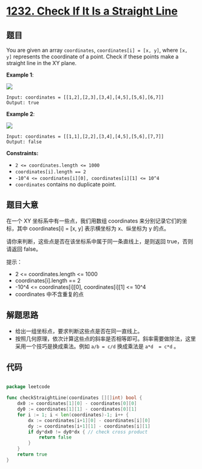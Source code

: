 # [1232. Check If It Is a Straight Line](https://leetcode.com/problems/check-if-it-is-a-straight-line/)


## 题目

You are given an array `coordinates`, `coordinates[i] = [x, y]`, where `[x, y]` represents the coordinate of a point. Check if these points make a straight line in the XY plane.

**Example 1**:

![](https://img.halfrost.com/Leetcode/leetcode_1232_1.png)

    Input: coordinates = [[1,2],[2,3],[3,4],[4,5],[5,6],[6,7]]
    Output: true

**Example 2**:


![](https://img.halfrost.com/Leetcode/leetcode_1232_2.png)

    Input: coordinates = [[1,1],[2,2],[3,4],[4,5],[5,6],[7,7]]
    Output: false

**Constraints:**

- `2 <= coordinates.length <= 1000`
- `coordinates[i].length == 2`
- `-10^4 <= coordinates[i][0], coordinates[i][1] <= 10^4`
- `coordinates` contains no duplicate point.

## 题目大意


在一个 XY 坐标系中有一些点，我们用数组 coordinates 来分别记录它们的坐标，其中 coordinates[i] = [x, y] 表示横坐标为 x、纵坐标为 y 的点。

请你来判断，这些点是否在该坐标系中属于同一条直线上，是则返回 true，否则请返回 false。

提示：

- 2 <= coordinates.length <= 1000
- coordinates[i].length == 2
- -10^4 <= coordinates[i][0], coordinates[i][1] <= 10^4
- coordinates 中不含重复的点



## 解题思路

- 给出一组坐标点，要求判断这些点是否在同一直线上。
- 按照几何原理，依次计算这些点的斜率是否相等即可。斜率需要做除法，这里采用一个技巧是换成乘法。例如 `a/b = c/d` 换成乘法是 `a*d  = c*d`  。


## 代码

```go

package leetcode

func checkStraightLine(coordinates [][]int) bool {
	dx0 := coordinates[1][0] - coordinates[0][0]
	dy0 := coordinates[1][1] - coordinates[0][1]
	for i := 1; i < len(coordinates)-1; i++ {
		dx := coordinates[i+1][0] - coordinates[i][0]
		dy := coordinates[i+1][1] - coordinates[i][1]
		if dy*dx0 != dy0*dx { // check cross product
			return false
		}
	}
	return true
}

```